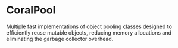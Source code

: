 # CoralPool
Multiple fast implementations of object pooling classes designed to efficiently reuse mutable objects, reducing memory allocations and eliminating the garbage collector overhead.
